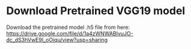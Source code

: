 # Download Pretrained VGG19 model

Download the pretrained model .h5 file from here: https://drive.google.com/file/d/1a4zWNWABlvuJO-dc_dS3hVwE9I_oOiqu/view?usp=sharing

